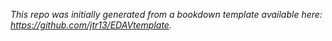 *This repo was initially generated from a bookdown template available here: https://github.com/jtr13/EDAVtemplate.*	




